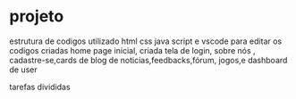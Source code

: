 # projeto
estrutura de codigos utilizado html css java script e vscode para editar os codigos
 criadas home page inicial, criada tela de login,  sobre nós , cadastre-se,cards de blog de noticias,feedbacks,fórum, jogos,e dashboard de user

 tarefas divididas 
